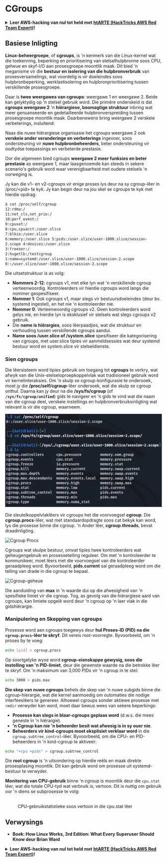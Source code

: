 # CGroups

<details>

<summary><strong>Leer AWS-hacking van nul tot held met</strong> <a href="https://training.hacktricks.xyz/courses/arte"><strong>htARTE (HackTricks AWS Red Team Expert)</strong></a><strong>!</strong></summary>

Ander maniere om HackTricks te ondersteun:

* As jy jou **maatskappy geadverteer wil sien in HackTricks** of **HackTricks in PDF wil aflaai**, kyk na die [**SUBSCRIPTION PLANS**](https://github.com/sponsors/carlospolop)!
* Kry die [**amptelike PEASS & HackTricks swag**](https://peass.creator-spring.com)
* Ontdek [**The PEASS Family**](https://opensea.io/collection/the-peass-family), ons versameling eksklusiewe [**NFTs**](https://opensea.io/collection/the-peass-family)
* **Sluit aan by die** 💬 [**Discord-groep**](https://discord.gg/hRep4RUj7f) of die [**telegram-groep**](https://t.me/peass) of **volg** ons op **Twitter** 🐦 [**@carlospolopm**](https://twitter.com/hacktricks_live)**.**
* **Deel jou hacktruuks deur PR's in te dien by die** [**HackTricks**](https://github.com/carlospolop/hacktricks) en [**HackTricks Cloud**](https://github.com/carlospolop/hacktricks-cloud) github-repos.

</details>

## Basiese Inligting

**Linux-beheergroepe**, of **cgroups**, is 'n kenmerk van die Linux-kernel wat die toekenning, beperking en prioritisering van stelselhulpbronne soos CPU, geheue en skyf-I/O aan prosesgroepe moontlik maak. Dit bied 'n meganisme vir die **bestuur en isolering van die hulpbronverbruik** van prosesversamelings, wat voordelig is vir doeleindes soos hulpbronbeperking, werklastisolering en hulpbronprioritisering tussen verskillende prosesgroepe.

Daar is **twee weergawes van cgroups**: weergawe 1 en weergawe 2. Beide kan gelyktydig op 'n stelsel gebruik word. Die primêre onderskeid is dat **cgroups weergawe 2** 'n **hiërargiese, boomagtige struktuur** inbring wat meer genuanseerde en gedetailleerde hulpbronverspreiding tussen prosesgroepe moontlik maak. Daarbenewens bring weergawe 2 verskeie verbeterings, insluitend:

Naas die nuwe hiërargiese organisasie het cgroups weergawe 2 ook **verskeie ander veranderinge en verbeterings** ingevoer, soos ondersteuning vir **nuwe hulpbronbeheerders**, beter ondersteuning vir oudtydse toepassings en verbeterde prestasie.

Oor die algemeen bied cgroups **weergawe 2 meer funksies en beter prestasie** as weergawe 1, maar laasgenoemde kan steeds in sekere scenario's gebruik word waar verenigbaarheid met oudere stelsels 'n oorweging is.

Jy kan die v1- en v2-cgroups vir enige proses lys deur na sy cgroup-lêer in /proc/\<pid> te kyk. Jy kan begin deur na jou skel se cgroups te kyk met hierdie opdrag:
```shell-session
$ cat /proc/self/cgroup
12:rdma:/
11:net_cls,net_prio:/
10:perf_event:/
9:cpuset:/
8:cpu,cpuacct:/user.slice
7:blkio:/user.slice
6:memory:/user.slice 5:pids:/user.slice/user-1000.slice/session-2.scope 4:devices:/user.slice
3:freezer:/
2:hugetlb:/testcgroup
1:name=systemd:/user.slice/user-1000.slice/session-2.scope
0::/user.slice/user-1000.slice/session-2.scope
```
Die uitsetstruktuur is as volg:

- **Nommers 2-12**: cgroups v1, met elke lyn wat 'n verskillende cgroup verteenwoordig. Kontroleerders vir hierdie cgroups word langs die nommer gespesifiseer.
- **Nommer 1**: Ook cgroups v1, maar slegs vir bestuursdoeleindes (deur bv. systemd ingestel), en het nie 'n kontroleerder nie.
- **Nommer 0**: Verteenwoordig cgroups v2. Geen kontroleerders word gelys nie, en hierdie lyn is eksklusief vir stelsels wat slegs cgroups v2 gebruik.
- Die **name is hiërargies**, soos lêerpaadjies, wat die struktuur en verhouding tussen verskillende cgroups aandui.
- **Name soos /user.slice of /system.slice** spesifiseer die kategorisering van cgroups, met user.slice tipies vir aanmeldsessies wat deur systemd bestuur word en system.slice vir stelseldienste.

### Sien cgroups

Die lêersisteem word tipies gebruik om toegang tot **cgroups** te verkry, wat afwyk van die Unix-stelseloproepkoppelvlak wat tradisioneel gebruik word vir kernelinteraksies. Om 'n skulp se cgroup-konfigurasie te ondersoek, moet jy die **/proc/self/cgroup**-lêer ondersoek, wat die skulp se cgroup onthul. Daarna kan jy deur na die **/sys/fs/cgroup** (of **`/sys/fs/cgroup/unified`**) gids te navigeer en 'n gids te vind wat die naam van die cgroup deel, verskeie instellings en hulpbronverbruiksinligting wat relevant is vir die cgroup, waarneem.

![Cgroup-lêersisteem](../../../.gitbook/assets/image%20(10)%20(2)%20(2).png)

Die sleutelkoppelvlaklêers vir cgroups het die voorvoegsel **cgroup**. Die **cgroup.procs**-lêer, wat met standaardopdragte soos cat bekyk kan word, lys die prosesse binne die cgroup. 'n Ander lêer, **cgroup.threads**, bevat draadinligting.

![Cgroup Procs](../../../.gitbook/assets/image%20(1)%20(1)%20(5).png)

Cgroups wat skulpe bestuur, omvat tipies twee kontroleerders wat geheugengebruik en prosessetelling reguleer. Om met 'n kontroleerder te kommunikeer, moet lêers met die voorvoegsel van die kontroleerder geraadpleeg word. Byvoorbeeld, **pids.current** sal geraadpleeg word om die telling van drade in die cgroup te bepaal.

![Cgroup-geheue](../../../.gitbook/assets/image%20(3)%20(5).png)

Die aanduiding van **max** in 'n waarde dui op die afwesigheid van 'n spesifieke limiet vir die cgroup. Tog, as gevolg van die hiërargiese aard van cgroups, kan limiete opgelê word deur 'n cgroup op 'n laer vlak in die gidshiërargie.

### Manipulering en Skepping van cgroups

Prosesse word aan cgroups toegewys deur **hul Proses-ID (PID) na die `cgroup.procs`-lêer te skryf**. Dit vereis root-voorregte. Byvoorbeeld, om 'n proses by te voeg:
```bash
echo [pid] > cgroup.procs
```
Op soortgelyke wyse word **cgroup-eienskappe gewysig, soos die instelling van 'n PID-limiet**, deur die gewenste waarde na die betrokke lêer te skryf. Om 'n maksimum van 3,000 PIDs vir 'n cgroup in te stel:
```bash
echo 3000 > pids.max
```
**Die skep van nuwe cgroups** behels die skep van 'n nuwe subgids binne die cgroup-hierargie, wat die kernel aanmoedig om outomaties die nodige interfeeslêers te genereer. Alhoewel cgroups sonder aktiewe prosesse met `rmdir` verwyder kan word, moet daar bewus wees van sekere beperkings:

- **Prosesse kan slegs in blaar-cgroups geplaas word** (d.w.s. die mees geneste in 'n hiërargie).
- **'n Cgroup kan nie 'n beheerder besit wat afwesig is in sy ouer nie**.
- **Beheerders vir kind-cgroups moet eksplisiet verklaar word** in die `cgroup.subtree_control`-lêer. Byvoorbeeld, om die CPU- en PID-beheerders in 'n kind-cgroup te aktiveer:
```bash
echo "+cpu +pids" > cgroup.subtree_control
```
Die **root cgroup** is 'n uitsondering op hierdie reëls en maak direkte prosesplasing moontlik. Dit kan gebruik word om prosesse uit systemd-bestuur te verwyder.

**Monitering van CPU-gebruik** binne 'n cgroup is moontlik deur die `cpu.stat` lêer, wat die totale CPU-tyd wat verbruik is, vertoon. Dit is nuttig om gebruik oor 'n diens se subprosesse te volg:

<figure><img src="../../../.gitbook/assets/image (2) (6) (3).png" alt=""><figcaption>CPU-gebruikstatistieke soos vertoon in die cpu.stat lêer</figcaption></figure>

## Verwysings
* **Boek: How Linux Works, 3rd Edition: What Every Superuser Should Know deur Brian Ward**

<details>

<summary><strong>Leer AWS-hacking van nul tot held met</strong> <a href="https://training.hacktricks.xyz/courses/arte"><strong>htARTE (HackTricks AWS Red Team Expert)</strong></a><strong>!</strong></summary>

Ander maniere om HackTricks te ondersteun:

* As jy jou **maatskappy geadverteer wil sien in HackTricks** of **HackTricks in PDF wil aflaai**, kyk na die [**SUBSCRIPTION PLANS**](https://github.com/sponsors/carlospolop)!
* Kry die [**amptelike PEASS & HackTricks swag**](https://peass.creator-spring.com)
* Ontdek [**The PEASS Family**](https://opensea.io/collection/the-peass-family), ons versameling eksklusiewe [**NFTs**](https://opensea.io/collection/the-peass-family)
* **Sluit aan by die** 💬 [**Discord-groep**](https://discord.gg/hRep4RUj7f) of die [**telegram-groep**](https://t.me/peass) of **volg** ons op **Twitter** 🐦 [**@carlospolopm**](https://twitter.com/hacktricks_live)**.**
* **Deel jou hacking-truuks deur PR's in te dien by die** [**HackTricks**](https://github.com/carlospolop/hacktricks) en [**HackTricks Cloud**](https://github.com/carlospolop/hacktricks-cloud) github-opslag.

</details>
